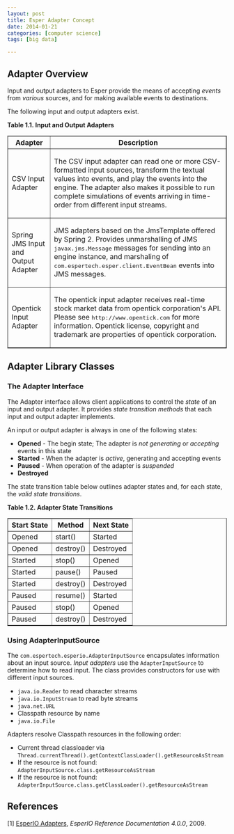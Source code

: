 ```yaml
---
layout: post
title: Esper Adapter Concept
date: 2014-01-21
categories: [computer science]
tags: [big data]

---
```



Adapter Overview
---

Input and output adapters to Esper provide the means of accepting *events* from *various* sources, and for making available events to destinations.

The following input and output adapters exist. 

<div class="table"><a name="adapter-available"></a><p class="title"><b>Table&nbsp;1.1.&nbsp;Input and Output Adapters</b></p><table summary="Input and Output Adapters" border="1"><colgroup><col><col></colgroup><thead><tr><th>Adapter</th><th>Description</th></tr></thead><tbody><tr><td>CSV Input Adapter</td><td><p>
							The CSV input adapter can read one or more CSV-formatted input sources, transform the textual values into events, and play the events into the engine. The adapter also makes it possible to run complete simulations of events arriving in time-order from different input streams.
						</p></td></tr><tr><td>Spring JMS Input and Output Adapter</td><td><p>
							JMS adapters based on the JmsTemplate offered by Spring 2. Provides unmarshalling of JMS <tt class="literal">javax.jms.Message</tt> messages for sending into an engine instance, and marshaling of <tt class="literal">com.espertech.esper.client.EventBean</tt> events into JMS messages.
						</p></td></tr><tr><td>Opentick Input Adapter</td><td><p>
							The opentick input adapter receives real-time stock market data from opentick corporation's API. Please see <tt class="literal">http://www.opentick.com</tt> for more information. Opentick license, copyright and trademark are properties of opentick corporation.
						</p></td></tr></tbody></table>


Adapter Library Classes
---

### The Adapter Interface
The Adapter interface allows client applications to control the *state* of an input and output adapter. It provides *state transition methods* that each input and output adapter implements.

An input or output adapter is always in one of the following states:

* **Opened** - The begin state; The adapter is *not generating* or *accepting* events in this state  
* **Started** - When the adapter is *active*, generating and accepting events  
* **Paused** - When operation of the adapter is *suspended*
* **Destroyed** 

The state transition table below outlines adapter states and, for each state, the *valid state transitions*.

<div class="table"><a name="adapter-states"></a><p class="title"><b>Table&nbsp;1.2.&nbsp;Adapter State Transitions</b></p><table summary="Adapter State Transitions" border="1"><colgroup><col><col><col></colgroup><thead><tr><th>Start State</th><th>Method</th><th>Next State</th></tr></thead><tbody><tr><td>Opened</td><td>start()</td><td>Started</td></tr><tr><td>Opened</td><td>destroy()</td><td>Destroyed</td></tr><tr><td>Started</td><td>stop()</td><td>Opened</td></tr><tr><td>Started</td><td>pause()</td><td>Paused</td></tr><tr><td>Started</td><td>destroy()</td><td>Destroyed</td></tr><tr><td>Paused</td><td>resume()</td><td>Started</td></tr><tr><td>Paused</td><td>stop()</td><td>Opened</td></tr><tr><td>Paused</td><td>destroy()</td><td>Destroyed</td></tr></tbody></table>
    
### Using AdapterInputSource

The `com.espertech.esperio.AdapterInputSource` encapsulates information about an input source. *Input adapters* use the `AdapterInputSource` to determine how to read input. The class provides constructors for use with different input sources.

* `java.io.Reader` to read character streams  
* `java.io.InputStream` to read byte streams  
* `java.net.URL`  
* Classpath resource by name  
* `java.io.File` 

Adapters resolve Classpath resources in the following order:

* Current thread classloader via `Thread.currentThread().getContextClassLoader().getResourceAsStream`  
* If the resource is not found: `AdapterInputSource.class.getResourceAsStream`  
* If the resource is not found: `AdapterInputSource.class.getClassLoader().getResourceAsStream`

References
---
[1] [EsperIO Adapters](http://esper.codehaus.org/esperio-4.0.0/doc/reference/en/html_single/index.html#adapter_overview), *EsperIO Reference Documentation 4.0.0*, 2009.